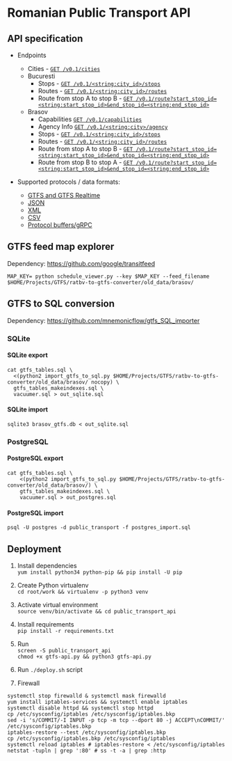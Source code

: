 # Romanian Public Transport API

## API specification
* Endpoints
    * Cities - [`GET /v0.1/cities`](http://193.230.8.27:28031/v0.1/cities)  
    * Bucuresti
        * Stops - [`GET /v0.1/<string:city_id>/stops`](http://193.230.8.27:28031/v0.1/bucuresti/stops)  
        * Routes - [`GET /v0.1/<string:city_id>/routes`](http://193.230.8.27:28031/v0.1/bucuresti/routes)  
        * Route from stop A to stop B - [`GET /v0.1/route?start_stop_id=<string:start_stop_id>&end_stop_id=<string:end_stop_id>`](http://193.230.8.27:28031/v0.1/bucuresti/route?start_stop_id=1&end_stop_id=42)
    * Brasov  
        * Capabilities [`GET /v0.1/capabilities`](http://193.230.8.27:28031/v0.1/brasov/capabilities)  
        * Agency Info [`GET /v0.1/<string:city>/agency`](http://193.230.8.27:28031/v0.1/brasov/agency)
        * Stops - [`GET /v0.1/<string:city_id>/stops`](http://193.230.8.27:28031/v0.1/brasov/stops)  
        * Routes - [`GET /v0.1/<string:city_id>/routes`](http://193.230.8.27:28031/v0.1/brasov/routes)  
        * Route from stop A to stop B - [`GET /v0.1/route?start_stop_id=<string:start_stop_id>&end_stop_id=<string:end_stop_id>`](http://193.230.8.27:28031/v0.1/brasov/route?start_stop_id=TRIAJ&end_stop_id=LIVADA)  
        * Route from stop B to stop A - [`GET /v0.1/route?start_stop_id=<string:start_stop_id>&end_stop_id=<string:end_stop_id>`](http://193.230.8.27:28031/v0.1/brasov/route?start_stop_id=LIVADA&end_stop_id=TRIAJ)

* Supported protocols / data formats:
    * [GTFS and GTFS Realtime](https://developers.google.com/transit/)
    * [JSON](http://json.org/)
    * [XML](https://en.wikipedia.org/wiki/XML)
    * [CSV](https://en.wikipedia.org/wiki/Comma-separated_values)
    * [Protocol buffers/gRPC](http://www.grpc.io/)

## GTFS feed map explorer
Dependency: https://github.com/google/transitfeed

`MAP_KEY= python schedule_viewer.py --key $MAP_KEY --feed_filename $HOME/Projects/GTFS/ratbv-to-gtfs-converter/old_data/brasov/`

## GTFS to SQL conversion

Dependency: https://github.com/mnemonicflow/gtfs_SQL_importer

### SQLite
#### SQLite export
```
cat gtfs_tables.sql \
  <(python2 import_gtfs_to_sql.py $HOME/Projects/GTFS/ratbv-to-gtfs-converter/old_data/brasov/ nocopy) \
  gtfs_tables_makeindexes.sql \
  vacuumer.sql > out_sqlite.sql
```

#### SQLite import
`sqlite3 brasov_gtfs.db < out_sqlite.sql`

### PostgreSQL
#### PostgreSQL export
```
cat gtfs_tables.sql \
    <(python2 import_gtfs_to_sql.py $HOME/Projects/GTFS/ratbv-to-gtfs-converter/old_data/brasov/) \
    gtfs_tables_makeindexes.sql \
    vacuumer.sql > out_postgres.sql
```

#### PostgreSQL import
`psql -U postgres -d public_transport -f postgres_import.sql`

## Deployment
1. Install dependencies  
`yum install python34 python-pip && pip install -U pip`

2. Create Python virtualenv  
`cd root/work && virtualenv -p python3 venv`

3. Activate virtual environment  
`source venv/bin/activate && cd public_transport_api`

4. Install requirements  
`pip install -r requirements.txt`

5. Run  
`screen -S public_transport_api`  
`chmod +x gtfs-api.py && python3 gtfs-api.py`  

6. Run `./deploy.sh` script  

7. Firewall
```
systemctl stop firewalld & systemctl mask firewalld
yum install iptables-services && systemctl enable iptables
systemctl disable httpd && systemctl stop httpd
cp /etc/sysconfig/iptables /etc/sysconfig/iptables.bkp
sed -i 's/COMMIT/-I INPUT -p tcp -m tcp --dport 80 -j ACCEPT\nCOMMIT/' /etc/sysconfig/iptables.bkp
iptables-restore --test /etc/sysconfig/iptables.bkp
cp /etc/sysconfig/iptables.bkp /etc/sysconfig/iptables
systemctl reload iptables # iptables-restore < /etc/sysconfig/iptables
netstat -tupln | grep ':80' # ss -t -a | grep :http
```  